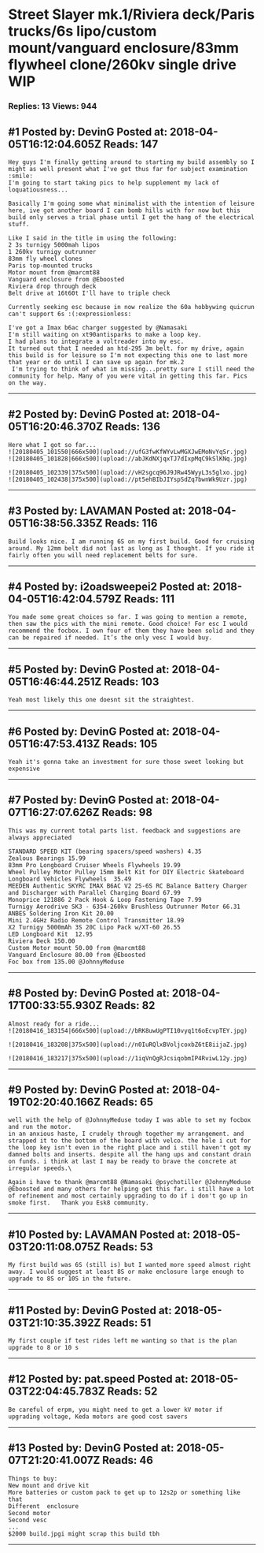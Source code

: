 # Street Slayer mk.1/Riviera deck/Paris trucks/6s lipo/custom mount/vanguard enclosure/83mm flywheel clone/260kv single drive WIP

### Replies: 13 Views: 944

## \#1 Posted by: DevinG Posted at: 2018-04-05T16:12:04.605Z Reads: 147

```
Hey guys I'm finally getting around to starting my build assembly so I might as well present what I've got thus far for subject examination :smile: 
I'm going to start taking pics to help supplement my lack of loquatiousness...

Basically I'm going some what minimalist with the intention of leisure here, ive got another board I can bomb hills with for now but this build only serves a trial phase until I get the hang of the electrical stuff.

Like I said in the title im using the following:
2 3s turnigy 5000mah lipos
1 260kv turnigy outrunner
83mm fly wheel clones
Paris top-mounted trucks
Motor mount from @marcmt88
Vanguard enclosure from @Eboosted 
Riviera drop through deck
Belt drive at 16t60t I'll have to triple check

Currently seeking esc because in now realize the 60a hobbywing quicrun can't support 6s :(:expressionless: 

I've got a Imax b6ac charger suggested by @Namasaki
I'm still waiting on xt90antisparks to make a loop key.
I had plans to integrate a voltreader into my esc. 
It turned out that I needed an htd-295 3m belt. for my drive, again this build is for leisure so I'm not expecting this one to last more that year or do until I can save up again for mk.2 
 I'm trying to think of what im missing...pretty sure I still need the community for help. Many of you were vital in getting this far. Pics on the way.
```

---
## \#2 Posted by: DevinG Posted at: 2018-04-05T16:20:46.370Z Reads: 136

```
Here what I got so far...
![20180405_101550|666x500](upload://ufG3fwKfWYvLwMGXJwEMoNvYqSr.jpg)
![20180405_101828|666x500](upload://abJKdNXjqxTJ7dIxpMqC9kSlKNq.jpg)

![20180405_102339|375x500](upload://vH2sgcq96J9JRw45WyyL3s5glxo.jpg)
![20180405_102438|375x500](upload://pt5ehBIbJIYspSdZq7bwnWk9Uzr.jpg)
```

---
## \#3 Posted by: LAVAMAN Posted at: 2018-04-05T16:38:56.335Z Reads: 116

```
Build looks nice. I am running 6S on my first build. Good for cruising around. My 12mm belt did not last as long as I thought. If you ride it fairly often you will need replacement belts for sure.
```

---
## \#4 Posted by: i2oadsweepei2 Posted at: 2018-04-05T16:42:04.579Z Reads: 111

```
You made some great choices so far. I was going to mention a remote, then saw the pics with the mini remote. Good choice! For esc I would recommend the focbox. I own four of them they have been solid and they can be repaired if needed. It’s the only vesc I would buy.
```

---
## \#5 Posted by: DevinG Posted at: 2018-04-05T16:46:44.251Z Reads: 103

```
Yeah most likely this one doesnt sit the straightest.
```

---
## \#6 Posted by: DevinG Posted at: 2018-04-05T16:47:53.413Z Reads: 105

```
Yeah it's gonna take an investment for sure those sweet looking but expensive
```

---
## \#7 Posted by: DevinG Posted at: 2018-04-07T16:27:07.626Z Reads: 98

```
This was my current total parts list. feedback and suggestions are always appreciated

STANDARD SPEED KIT (bearing spacers/speed washers) 4.35
Zealous Bearings 15.99
83mm Pro Longboard Cruiser Wheels Flywheels 19.99
Wheel Pulley Motor Pulley 15mm Belt Kit for DIY Electric Skateboard Longboard Vehicles Flywheels  35.49
MEEDEN Authentic SKYRC IMAX B6AC V2 2S-6S RC Balance Battery Charger and Discharger with Parallel Charging Board 67.99
Monoprice 121886 2 Pack Hook & Loop Fastening Tape 7.99
Turnigy Aerodrive SK3 - 6354-260kv Brushless Outrunner Motor 66.31
ANBES Soldering Iron Kit 20.00
Mini 2.4GHz Radio Remote Control Transmitter 18.99
X2 Turnigy 5000mAh 3S 20C Lipo Pack w/XT-60 26.55
LED Longboard Kit  12.95
Riviera Deck 150.00
Custom Motor mount 50.00 from @marcmt88 
Vanguard Enclosure 80.00 from @Eboosted 
Foc box from 135.00 @JohnnyMeduse
```

---
## \#8 Posted by: DevinG Posted at: 2018-04-17T00:33:55.930Z Reads: 82

```
Almost ready for a ride...
![20180416_183154|666x500](upload://bRK8uwUgPTI10vyq1t6oEcvpTEY.jpg)

![20180416_183208|375x500](upload://n0IuRQlxBVoljcoxbZ6tE8iijaZ.jpg)

![20180416_183217|375x500](upload://1iqVnQgRJcsiqobmIP4RviwL12y.jpg)
```

---
## \#9 Posted by: DevinG Posted at: 2018-04-19T02:20:40.166Z Reads: 65

```
well with the help of @JohnnyMeduse today I was able to set my focbox and run the motor.
in an anxious haste, I crudely through together my arrangement. and strapped it to the bottom of the board with velco. the hole i cut for the loop key isn't even in the right place and i still haven't got my damned bolts and inserts. despite all the hang ups and constant drain on funds. i think at last I may be ready to brave the concrete at irregular speeds.\

Again i have to thank @marcmt88 @Namasaki @psychotiller @JohnnyMeduse @Eboosted and many others for helping get this far. i still have a lot of refinement and most certainly upgrading to do if i don't go up in smoke first.   Thank you Esk8 community.
```

---
## \#10 Posted by: LAVAMAN Posted at: 2018-05-03T20:11:08.075Z Reads: 53

```
My first build was 6S (still is) but I wanted more speed almost right away. I would suggest at least 8S or make enclosure large enough to upgrade to 8S or 10S in the future.
```

---
## \#11 Posted by: DevinG Posted at: 2018-05-03T21:10:35.392Z Reads: 51

```
My first couple if test rides left me wanting so that is the plan upgrade to 8 or 10 s
```

---
## \#12 Posted by: pat.speed Posted at: 2018-05-03T22:04:45.783Z Reads: 52

```
Be careful of erpm, you might need to get a lower kV motor if upgrading voltage, Keda motors are good cost savers
```

---
## \#13 Posted by: DevinG Posted at: 2018-05-07T21:20:41.007Z Reads: 46

```
Things to buy:
New mount and drive kit
More batteries or custom pack to get up to 12s2p or something like that 
Different  enclosure
Second motor 
Second vesc
...
$2000 build.jpgi might scrap this build tbh
```

---
